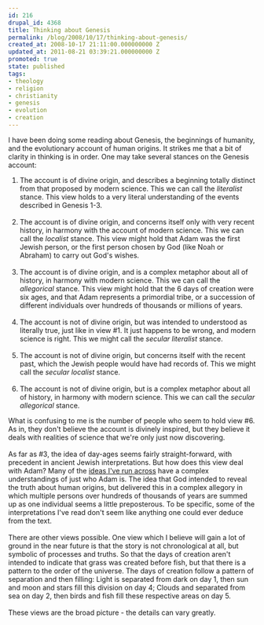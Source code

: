 ```yaml
---
id: 216
drupal_id: 4368
title: Thinking about Genesis
permalink: /blog/2008/10/17/thinking-about-genesis/
created_at: 2008-10-17 21:11:00.000000000 Z
updated_at: 2011-08-21 03:39:21.000000000 Z
promoted: true
state: published
tags:
- theology
- religion
- christianity
- genesis
- evolution
- creation
---
```

I have been doing some reading about Genesis, the beginnings of humanity, and the evolutionary account of human origins. It strikes me that a bit of clarity in thinking is in order. One may take several stances on the Genesis account:<br /><ol><li>The account is of divine origin, and describes a beginning totally distinct from that proposed by modern science. This we can call the <span style="font-style: italic;">literalist</span> stance. This view holds to a very literal understanding of the events described in Genesis 1-3.<br /><br /></li><li>The account is of divine origin, and concerns itself only with very recent history, in harmony with the account of modern science. This we can call the <span style="font-style: italic;">localist</span> stance. This view might hold that Adam was the first Jewish person, or the first person chosen by God (like Noah or Abraham) to carry out God's wishes.<br /><br /></li><li>The account is of divine origin, and is a complex metaphor about all of history, in harmony with modern science. This we can call the <span style="font-style: italic;">allegorical</span> stance. This view might hold that the 6 days of creation were six ages, and that Adam represents a primordial tribe, or a succession of different individuals over hundreds of thousands or millions of years.<br /><br /></li><li>The account is not of divine origin, but was intended to understood as literally true, just like in view #1. It just happens to be wrong, and modern science is right. This we might call the <span style="font-style: italic;">secular literalist</span> stance.<br /><br /></li><li>The account is not of divine origin, but concerns itself with the recent past, which the Jewish people would have had records of. This we might call the <span style="font-style: italic;">secular localist</span> stance.<br /><br /></li><li>The account is not of divine origin, but is a complex metaphor about all of history, in harmony with modern science. This we can call the <span style="font-style: italic;">secular allegorical</span> stance. </li></ol>What is confusing to me is the number of people who seem to hold view #6. As in, they don't believe the account is divinely inspired, but they believe it deals with realities of science that we're only just now discovering.<br /><br />As far as #3, the idea of day-ages seems fairly straight-forward, with precedent in ancient Jewish interpretations. But how does this view deal with Adam? Many of the <a href="http://www.geocities.com/ulrich_utiger/gen4.html">ideas I've run across</a> have a complex understandings of just who Adam is. The idea that God intended to reveal the truth about human origins, but delivered this in a complex allegory in which multiple persons over hundreds of thousands of years are summed up as one individual seems a little preposterous. To be specific, some of the interpretations I've read don't seem like anything one could ever deduce from the text.<br /><br />There are other views possible. One view which I believe will gain a lot of ground in the near future is that the story is not chronological at all, but symbolic of processes and truths. So that the days of creation aren't intended to indicate that grass was created before fish, but that there is a pattern to the order of the universe. The days of creation follow a pattern of separation and then filling: Light is separated from dark on day 1, then sun and moon and stars fill this division on day 4; Clouds and separated from sea on day 2, then birds and fish fill these respective areas on day 5.<br /><br />These views are the broad picture - the details can vary greatly.
